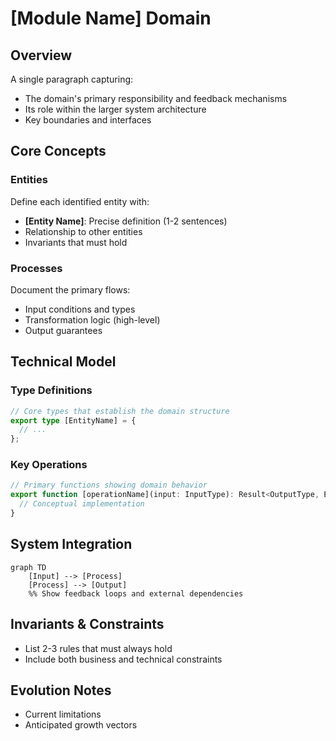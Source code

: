 # [Module Name] Domain

## Overview

A single paragraph capturing:

- The domain's primary responsibility and feedback mechanisms
- Its role within the larger system architecture  
- Key boundaries and interfaces

## Core Concepts

### Entities

Define each identified entity with:

- **[Entity Name]**: Precise definition (1-2 sentences)
- Relationship to other entities
- Invariants that must hold

### Processes

Document the primary flows:

- Input conditions and types
- Transformation logic (high-level)
- Output guarantees

## Technical Model

### Type Definitions

```typescript
// Core types that establish the domain structure
export type [EntityName] = {
  // ...
};
```

### Key Operations

```typescript
// Primary functions showing domain behavior
export function [operationName](input: InputType): Result<OutputType, ErrorType> {
  // Conceptual implementation
}
```

## System Integration

```mermaid
graph TD
    [Input] --> [Process]
    [Process] --> [Output]
    %% Show feedback loops and external dependencies
```

## Invariants & Constraints

- List 2-3 rules that must always hold
- Include both business and technical constraints

## Evolution Notes

- Current limitations
- Anticipated growth vectors
